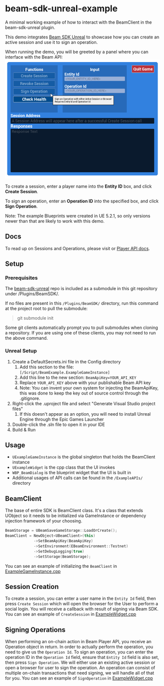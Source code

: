 # beam-sdk-unreal-example

A minimal working example of how to interact with the BeamClient in the beam-sdk-unreal plugin.

This demo integrates [Beam SDK Unreal](https://github.com/Merit-Circle/beam-sdk-unreal) to showcase how you can create an active session and use it to sign an operation.

When running the demo, you will be greeted by a panel where you can interface with the Beam API:
![img.png](img.png) 

To create a session, enter a player name into the **Entity ID** box, and click **Create Session**.

To sign an operation, enter an **Operation ID** into the specified box, and click **Sign Operation**.

Note: The example Blueprints were created in UE 5.2.1, so only versions newer than that are likely to work with this demo.

## Docs
To read up on Sessions and Operations, please visit or [Player API docs](https://docs.onbeam.com/service/introduction-player-api).

## Setup

### Prerequisites
The [beam-sdk-unreal](https://github.com/Merit-Circle/beam-sdk-unreal) repo is included as a submodule in this git repository under /Plugins/BeamSDK/.

If no files are present in this `/Plugins/BeamSDK/` directory, run this command at the project root to pull the submodule:
> git submodule init

Some git clients automatically prompt you to pull submodules when cloning a repository. If you are using one of these clients, you may not need to run the above command.

### Unreal Setup

1. Create a DefaultSecrets.ini file in the Config directory
   1. Add this section to the file: `[/Script/BeamExample.ExampleGameInstance]`
   2. Add this line to the new section: `BeamApiKey=YOUR_API_KEY`
   3. Replace `YOUR_API_KEY` above with your publishable Beam API key
   4. Note: You can invent your own system for injecting the BeamApiKey, this was done to keep the key out of source control through the .gitignore.
2. Right-click the .uproject file and select "Generate Visual Studio project files"
   1. If this doesn't appear as an option, you will need to install Unreal Engine through the Epic Games Launcher
3. Double-click the .sln file to open it in your IDE
4. Build & Run

## Usage

* `UExampleGameInstance` is the global singleton that holds the BeamClient instance
* `UExampleWidget` is the cpp class that the UI invokes
* `WBP_BeamDialog` is the blueprint widget that the UI is built in
* Additional usages of API calls can be found in the `/ExampleAPIs/` directory

## BeamClient
The base of entire SDK is BeamClient class. It's a class that extends UObject so it needs to be initialized via GameInstance or dependency injection framework of your choosing. 
```cpp
BeamStorage = UBeamSaveGameStorage::LoadOrCreate();
BeamClient = NewObject<UBeamClient>(this)
             ->SetBeamApiKey(BeamApiKey)
             ->SetEnvironment(EBeamEnvironment::Testnet)
             ->SetDebugLogging(true)
             ->SetStorage(BeamStorage);
```
You can see an example of initializing the `BeamClient` in [ExampleGameInstance.cpp](https://github.com/Merit-Circle/beam-sdk-unreal-example/blob/fed9095eddbad6d6b1af1f49f12bb187733930ac/Source/BeamExample/ExampleGameInstance.cpp#L24)

## Session Creation
To create a session, you can enter a user name in the `Entity Id` field, then press `Create Session` which will open the browser for the User to perform a social login. You will receive a callback with result of signing via Beam SDK.
You can see an example of `CreateSession` in [ExampleWidget.cpp](https://github.com/Merit-Circle/beam-sdk-unreal-example/blob/fed9095eddbad6d6b1af1f49f12bb187733930ac/Source/BeamExample/ExampleWidget.cpp#L7)

## Signing Operations
When performing an on-chain action in Beam Player API, you receive an Operation object in return. In order to actually perform the operation, you need to give us the `Operation Id`.
To sign an operation, you can enter the operation ID in the `Operation Id` field, ensure that `Entity Id` field is also set, then press `Sign Operation`.
We will either use an existing active session or open a browser for user to sign the operation.
An operation can consist of multiple on-chain transactions that need signing, we will handle all of that for you.
You can see an example of `SignOperation` in [ExampleWidget.cpp](https://github.com/Merit-Circle/beam-sdk-unreal-example/blob/fed9095eddbad6d6b1af1f49f12bb187733930ac/Source/BeamExample/ExampleWidget.cpp#L58)
